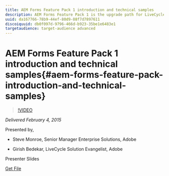 ```yaml
---
title: AEM Forms Feature Pack 1 introduction and technical samples
description: AEM Forms Feature Pack 1 is the upgrade path for LiveCycle deployments and extends the reach of those implementations to include all the features of AEM Forms plus more. In addition an introduction to customer driven samples made public.
uuid: da167766-78b9-44ef-80d9-88f7d7897611
discoiquuid: db0f097d-9796-466d-b923-35be1e6483e1
targetaudience: target-audience advanced
---
```


# AEM Forms Feature Pack 1 introduction and technical samples{#aem-forms-feature-pack-introduction-and-technical-samples}

>[!VIDEO](https://video.tv.adobe.com/v/19380/?quality=9)

*Delivered February 4, 2015*

Presented by,

* Steve Monroe, Senior Manager Enterprise Solutions, Adobe

* Girish Bedekar, LiveCycle Solution Evangelist, Adobe

Presenter Slides

[Get File](assets/aem-forms-fp1-2015-0204.pdf)
<!--
[Get back to the Overview](https://helpx.adobe.com/experience-manager/kt/eseminars/gems/aem-index.html)
-->
